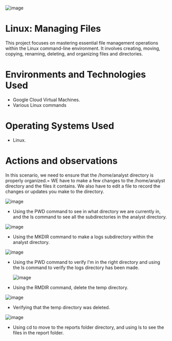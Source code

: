 ![image](https://github.com/user-attachments/assets/09fb938b-03bf-4fb0-aca2-99b2b21024b0)

# Linux: Managing Files
This project focuses on mastering essential file management operations within the Linux command-line environment. It involves creating, moving, copying, renaming, deleting, and organizing files and directories.

# Environments and Technologies Used</h2>
- Google Cloud Virtual Machines.
- Various Linux commands 

# Operating Systems Used </h2>
- Linux.

# Actions and observations
In this scenario, we need to ensure that the /home/analyst directory is properly organized.=
WE have to make a few changes to the /home/analyst directory and the files it contains.
We also have to edit a file to record the changes or updates you make to the directory.

![image](https://github.com/user-attachments/assets/06183f13-a4c6-487f-a440-a70112e52a59)

- Using the PWD command to see in what directory we are currently in, and the ls command to see all the subdirectories in the analyst directory.

![image](https://github.com/user-attachments/assets/1f68a373-8049-429f-accc-da563915aaed)

- Using the MKDIR command to make a logs subdirectory within the analyst directory.

![image](https://github.com/user-attachments/assets/cf9c43b0-e22b-4452-9c26-172028dc2f95)

- Using the PWD command to verify I'm in the right directory and using the ls command to verify the logs directory has been made.

  ![image](https://github.com/user-attachments/assets/4f488665-38b9-4aa0-a311-0e0d802ab9ec)

- Using the RMDIR command, delete the temp directory.

![image](https://github.com/user-attachments/assets/f920f783-1aa3-47b3-968e-86ba3734acb6)

- Verifying that the temp directory was deleted.

![image](https://github.com/user-attachments/assets/88cf08cf-1a0a-4596-9ea2-f32001be8e15)

- Using cd to move to the reports folder directory, and using ls to see the files in the report folder.
